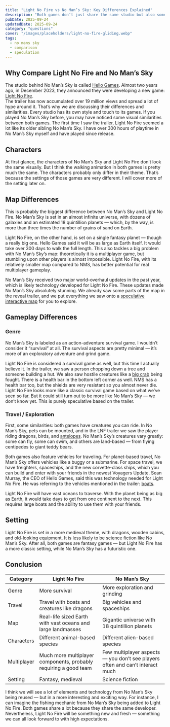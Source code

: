 ```yaml
---
title: "Light No Fire vs No Man’s Sky: Key Differences Explained"
description: "Both games don’t just share the same studio but also some key mechanics. This article covers the differences and similarities."
pubDate: 2025-09-24
updatedDate: 2025-09-24
category: "questions"
cover: "/images/placeholders/light-no-fire-gliding.webp"
tags:
  - no mans sky
  - comparison
  - speculation
---
```


## Why Compare Light No Fire and No Man’s Sky

The studio behind No Man’s Sky is called [Hello Games](/guides/questions/who-is-making-light-no-fire/). Almost two years ago, in December 2023, they announced they were developing a new game: [Light No Fire](/guides/questions/game-details-2025/).  
The trailer has now accumulated over 19 million views and spread a lot of hype around it. That’s why we are discussing their differences and similarities. Every studio has its own style and touch to its games. If you played No Man’s Sky before, you may have noticed some visual similarities between both games. The first time I saw the trailer, Light No Fire seemed a lot like its older sibling No Man’s Sky. I have over 300 hours of playtime in No Man’s Sky myself and have played since release.

## Characters

At first glance, the characters of No Man’s Sky and Light No Fire don’t look the same visually. But I think the walking animation in both games is pretty much the same. The characters probably only differ in their theme. That’s because the settings of those games are very different. I will cover more of the setting later on. 

## Map Differences

This is probably the biggest difference between No Man’s Sky and Light No Fire. No Man’s Sky is set in an almost infinite universe, with dozens of galaxies and an estimated 18 quintillion planets — which, by the way, is more than three times the number of grains of sand on Earth.  

Light No Fire, on the other hand, is set on a single fantasy planet — though a really big one. Hello Games said it will be as large as Earth itself. It would take over 300 days to walk the full length. This also tackles a big problem with No Man’s Sky’s map: theoretically it is a multiplayer game, but stumbling upon other players is almost impossible. Light No Fire, with its relatively smaller map compared to NMS, has better potential for real multiplayer gameplay.  

No Man’s Sky received two major world-overhaul updates in the past year, which is likely technology developed for Light No Fire. These updates made No Man’s Sky absolutely stunning. We already saw some parts of the map in the reveal trailer, and we put everything we saw onto a [speculative interactive map](/light-no-fire-map/) for you to explore.

## Gameplay Differences

### Genre

No Man’s Sky is labeled as an action-adventure survival game. I wouldn’t consider it “survival” at all. The survival aspects are pretty minimal — it’s more of an exploratory adventure and grind game.  

Light No Fire is considered a survival game as well, but this time I actually believe it. In the trailer, we saw a person chopping down a tree and someone building a hut. We also saw hostile creatures like a [big crab](/light-no-fire-map#biome_rocky_lands) being fought. There is a health bar in the bottom left corner as well. NMS has a health bar too, but the shields are very resistant so you almost never die. Light No Fire looks more like a classic survival game based on what we’ve seen so far. But it could still turn out to be more like No Man’s Sky — we don’t know yet. This is purely speculative based on the trailer.

### Travel / Exploration

First, some similarities: both games have creatures you can ride. In No Man’s Sky, pets can be mounted, and in the LNF trailer we saw the player riding dragons, birds, and [antelopes](/light-no-fire-map#biome_savanna). No Man’s Sky’s creatures vary greatly: some can fly, some can swim, and others are land-based — from flying centipedes to giant teddy bears.  

Both games also feature vehicles for traveling. For planet-based travel, No Man’s Sky offers vehicles like a buggy or a submarine. For space travel, we have freighters, spaceships, and the new corvette-class ships, which you can build and enter with your friends in the newest Voyagers Update. Sean Murray, the CEO of Hello Games, said this was technology needed for Light No Fire. He was referring to the vehicles mentioned in the trailer: [boats](/light-no-fire-map#biome_ocean_island).  

Light No Fire will have vast oceans to traverse. With the planet being as big as Earth, it would take days to get from one continent to the next. This requires large boats and the ability to use them with your friends.

## Setting

Light No Fire is set in a more medieval theme, with dragons, wooden cabins, and old-looking equipment. It is less likely to be science fiction like No Man’s Sky. After all, both games are fantasy games — but Light No Fire has a more classic setting, while No Man’s Sky has a futuristic one.

## Conclusion
| Category   | Light No Fire                                                                 | No Man’s Sky                                                     |
|------------|-------------------------------------------------------------------------------|------------------------------------------------------------------|
| Genre      | More survival                                                                 | More exploration and grinding                                    |
| Travel     | Travel with boats and creatures like dragons                                  | Big vehicles and spaceships                                      |
| Map        | Real-life sized Earth with vast oceans and large landmasses                   | Gigantic universe with 18 quintillion planets                    |
| Characters | Different animal-based species                                                | Different alien-based species                                    |
| Multiplayer| Much more multiplayer components, probably requiring a good team              | Few multiplayer aspects — you don’t see players often and can’t interact much |
| Setting    | Fantasy, medieval                                                             | Science fiction                                                  |

I think we will see a lot of elements and technology from No Man’s Sky being reused — but in a more interesting and exciting way. For instance, I can imagine the fishing mechanic from No Man’s Sky being added to Light No Fire. Both games share a lot because they share the same developer. Nevertheless, Light No Fire will be something new and fresh — something we can all look forward to with high expectations.
